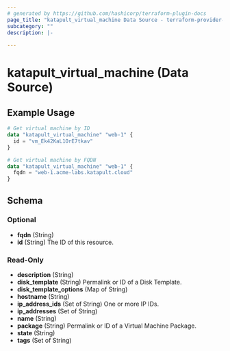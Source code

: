```yaml
---
# generated by https://github.com/hashicorp/terraform-plugin-docs
page_title: "katapult_virtual_machine Data Source - terraform-provider-katapult"
subcategory: ""
description: |-
  
---
```


# katapult_virtual_machine (Data Source)



## Example Usage

```terraform
# Get virtual machine by ID
data "katapult_virtual_machine" "web-1" {
  id = "vm_Ek42KaL1OrE7tkav"
}

# Get virtual machine by FQDN
data "katapult_virtual_machine" "web-1" {
  fqdn = "web-1.acme-labs.katapult.cloud"
}
```

<!-- schema generated by tfplugindocs -->
## Schema

### Optional

- **fqdn** (String)
- **id** (String) The ID of this resource.

### Read-Only

- **description** (String)
- **disk_template** (String) Permalink or ID of a Disk Template.
- **disk_template_options** (Map of String)
- **hostname** (String)
- **ip_address_ids** (Set of String) One or more IP IDs.
- **ip_addresses** (Set of String)
- **name** (String)
- **package** (String) Permalink or ID of a Virtual Machine Package.
- **state** (String)
- **tags** (Set of String)


